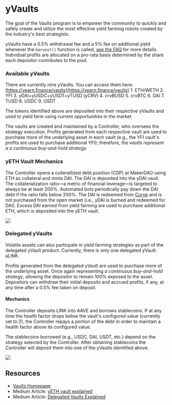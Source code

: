 # yVaults

The goal of the Vaults program is to empower the community to quickly and safely create and utilize the most effective yield farming robots created by the industry's best strategists.

yVaults have a 0.5% withdrawal fee and a 5% fee on additional yield whenever the `harvest()` function is called, [see the FAQ](https://docs.yearn.finance/faq#what-are-the-fees) for more details. Individual profits are allocated on a pro-rata basis determined by the share each depositor contributes to the pool.

### Available yVaults

There are currently nine yVaults. You can access them here: [https://yearn.finance/vaults](https://yearn.finance/vaults) 1. ETH/WETH 2. YFI 3. yDAI+yUSDC+yUSDT+yTUSD \(yCRV\) 4. crvBUSD 5. crvBTC 6. DAI 7. TUSD 8. USDC 9. USDT

The tokens identified above are deposited into their respective yVaults and used to yield farm using current opportunities in the market.

The vaults are created and maintained by a Controller, who oversees the strategy execution. Profits generated from each respective vault are used to purchase more of the underlying asset in each vault \(e.g., the YFI vault's profits are used to purchase additional YFI\); therefore, _the vaults represent a a continuous buy-and-hold strategy._

### yETH Vault Mechanics

The Controller opens a colleratlized debt position \(CDP\) at MakerDAO using ETH as collateral and mints DAI. The DAI is deposited into the yDAI vault. The collateralization ratio—a metric of financial leverage—is targeted to always be at least 200%. Automated bots periodically pay down the DAI debt if the ratio falls below 200%. The DAI is redeemed from [Curve](http://curve.fi/) and is not purchased from the open market \(i.e., yDAI is burned and redeemed for DAI\). Excess DAI earned from yield farming are used to purchase additional ETH, which is deposited into the yETH vault.

![](https://i.imgur.com/ZASptpX.png)

### Delegated yVaults

Volatile assets can also particpate in yield farming strategies as part of the delegated yVault product. Currently, there is only one delegated yVault: aLINK.

Profits generated from the delegated yVault are used to purchase more of the underlying asset. Once again representing _a continuous buy-and-hold strategy_, allowing the depositor to remain 100% exposed to the asset. Depositors can withdraw their initial deposits and accrued profits, if any, at any time after a 0.5% fee taken on deposit.

#### Mechanics

The Controller deposits LINK into AAVE and borrows stablecoins. If at any time the health factor drops below the vault's configured value \(currently set to 2\), the Controller repays a portion of the debt in order to maintain a health factor above its configured value.

The stablecoins borrowed \(e.g., USDC, DAI, USDT, etc.\) depend on the strategy selected by the Controller. After obtaining stablecoins the Controller will deposit them into one of the yVaults identified above.

![](https://i.imgur.com/8AVJU0d.png)

## Resources

* [Vaults Homepage](https://yearn.finance/vaults)
* Medium Article: [yETH vault explained](https://medium.com/iearn/yeth-vault-explained-c29d6b93a371)
* Medium Article: [Delegated Vaults Explained](https://medium.com/iearn/delegated-vaults-explained-fa81f1c3fce2)

